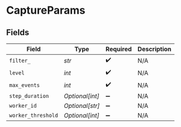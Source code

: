 # CaptureParams


## Fields

| Field              | Type               | Required           | Description        |
| ------------------ | ------------------ | ------------------ | ------------------ |
| `filter_`          | *str*              | :heavy_check_mark: | N/A                |
| `level`            | *int*              | :heavy_check_mark: | N/A                |
| `max_events`       | *int*              | :heavy_check_mark: | N/A                |
| `step_duration`    | *Optional[int]*    | :heavy_minus_sign: | N/A                |
| `worker_id`        | *Optional[str]*    | :heavy_minus_sign: | N/A                |
| `worker_threshold` | *Optional[int]*    | :heavy_minus_sign: | N/A                |